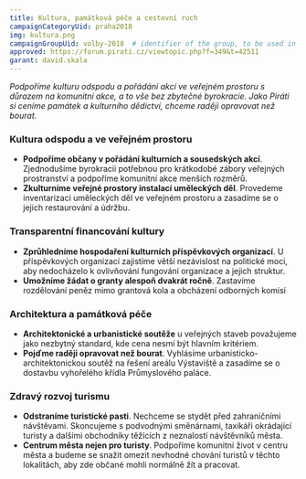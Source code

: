 ```yaml
---
title: Kultura, památková péče a cestovní ruch
campaignCategoryUid: praha2018
img: kultura.png
campaignGroupUid: volby-2018  # identifier of the group, to be used in program point
approved: https://forum.pirati.cz/viewtopic.php?f=349&t=42511
garant: david.skala 
---
```


*Podpoříme kulturu odspodu a pořádání akcí ve veřejném prostoru s důrazem na
komunitní akce, a to vše bez zbytečné byrokracie. Jako Piráti si ceníme památek a
kulturního dědictví, chceme raději opravovat než bourat.*

### Kultura odspodu a ve veřejném prostoru
* **Podpoříme občany v pořádání kulturních a sousedských akcí**. Zjednodušíme
byrokracii potřebnou pro krátkodobé zábory veřejných prostranství a podpoříme
komunitní akce menších rozměrů.
* **Zkulturníme veřejné prostory instalací uměleckých děl**. Provedeme inventarizaci
uměleckých děl ve veřejném prostoru a zasadíme se o jejich restaurování a údržbu.

### Transparentní financování kultury
* **Zprůhledníme hospodaření kulturních příspěvkových organizací**.
U příspěvkových organizací zajistíme větší nezávislost na politické moci, aby
nedocházelo k ovlivňování fungování organizace a jejich struktur.
* **Umožníme žádat o granty alespoň dvakrát ročně**. Zastavíme rozdělování peněz
mimo grantová kola a obcházení odborných komisí

### Architektura a památková péče
* **Architektonické a urbanistické soutěže** u veřejných staveb považujeme jako
nezbytný standard, kde cena nesmí být hlavním kritériem.
* **Pojďme raději opravovat než bourat**. Vyhlásíme urbanisticko-architektonickou
soutěž na řešení areálu Výstaviště a zasadíme se o dostavbu vyhořelého křídla
Průmyslového paláce.

### Zdravý rozvoj turismu
* **Odstraníme turistické pasti**. Nechceme se stydět před zahraničními návštěvami.
Skoncujeme s podvodnými směnárnami, taxikáři okrádající turisty a dalšími
obchodníky těžících z neznalostí návštěvníků města.
* **Centrum města nejen pro turisty**. Podpoříme komunitní život v centru města a
budeme se snažit omezit nevhodné chování turistů v těchto lokalitách, aby zde
občané mohli normálně žít a pracovat.
